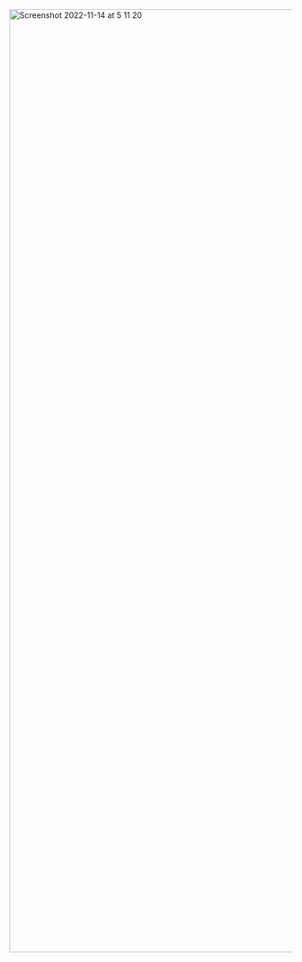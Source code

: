 <img width="1680" alt="Screenshot 2022-11-14 at 5 11 20" src="https://user-images.githubusercontent.com/67859510/201542246-bf10a6c8-163e-42ce-b686-8c36b53bcbcc.png">

